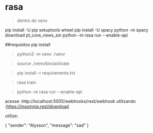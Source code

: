 # rasa

>dentro do venv

pip install -U pip setuptools wheel
pip install -U spacy
python -m spacy download pt_core_news_sm
python -m rasa run --enable-api

##requisitos pip install
>python3 -m venv ./venv

>source ./venv/bin/activate

>pip install -r requirements.txt

>rasa train

>python -m rasa run --enable-api

acesse :http://localhost:5005/webhooks/rest/webhook utilizando :https://insomnia.rest/download

utilize:

{
    "sender": "Alysson",
    "message": "sad"
}